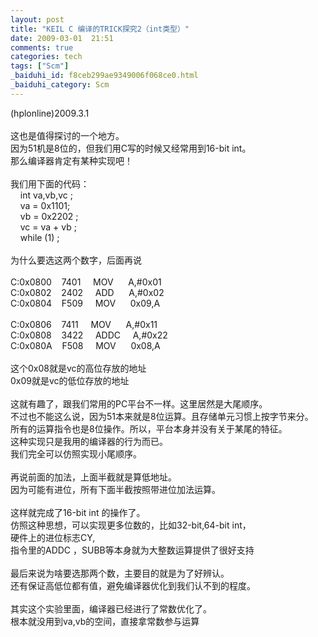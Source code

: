 ```yaml
---
layout: post
title: "KEIL C 编译的TRICK探究2（int类型）"
date: 2009-03-01  21:51
comments: true
categories: tech
tags: ["Scm"]
_baiduhi_id: f8ceb299ae9349006f068ce0.html
_baiduhi_category: Scm
---
```


(hplonline)2009.3.1<br/><br/>
这也是值得探讨的一个地方。<br/>
因为51机是8位的，但我们用C写的时候又经常用到16-bit int。<br/>
那么编译器肯定有某种实现吧！<br/><br/>
我们用下面的代码：<br/>
      int va,vb,vc ;<br/>
      va = 0x1101;<br/>
      vb = 0x2202 ;<br/>
      vc = va + vb ;<br/>
      while (1) ;<br/><br/>
为什么要选这两个数字，后面再说<br/><br/>
C:0x0800      7401       MOV        A,#0x01<br/>
C:0x0802      2402       ADD        A,#0x02<br/>
C:0x0804      F509       MOV        0x09,A<br/><br/>
C:0x0806      7411       MOV        A,#0x11<br/>
C:0x0808      3422       ADDC       A,#0x22<br/>
C:0x080A      F508       MOV        0x08,A<br/><br/>
这个0x08就是vc的高位存放的地址<br/>
0x09就是vc的低位存放的地址<br/><br/>
这就有趣了，跟我们常用的PC平台不一样。这里居然是大尾顺序。<br/>
不过也不能这么说，因为51本来就是8位运算。且存储单元习惯上按字节来分。<br/>
所有的运算指令也是8位操作。所以，平台本身并没有关于某尾的特征。<br/>
这种实现只是我用的编译器的行为而已。<br/>
我们完全可以仿照实现小尾顺序。<br/><br/>
再说前面的加法，上面半截就是算低地址。<br/>
因为可能有进位，所有下面半截按照带进位加法运算。<br/><br/>
这样就完成了16-bit int 的操作了。<br/>
仿照这种思想，可以实现更多位数的，比如32-bit,64-bit int，<br/>
硬件上的进位标志CY,<br/>
指令里的ADDC ，SUBB等本身就为大整数运算提供了很好支持<br/><br/>
最后来说为啥要选那两个数，主要目的就是为了好辨认。<br/>
还有保证高低位都有值，避免编译器优化到我们认不到的程度。<br/><br/>
其实这个实验里面，编译器已经进行了常数优化了。<br/>
根本就没用到va,vb的空间，直接拿常数参与运算
